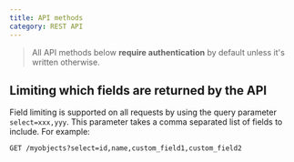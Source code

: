 ```yaml
---
title: API methods
category: REST API
---
```


> All API methods below **require authentication** by default unless it's written otherwise.

## Limiting which fields are returned by the API

Field limiting is supported on all requests by using the query parameter `select=xxx,yyy`.
This parameter takes a comma separated list of fields to include. For example:

`GET /myobjects?select=id,name,custom_field1,custom_field2`